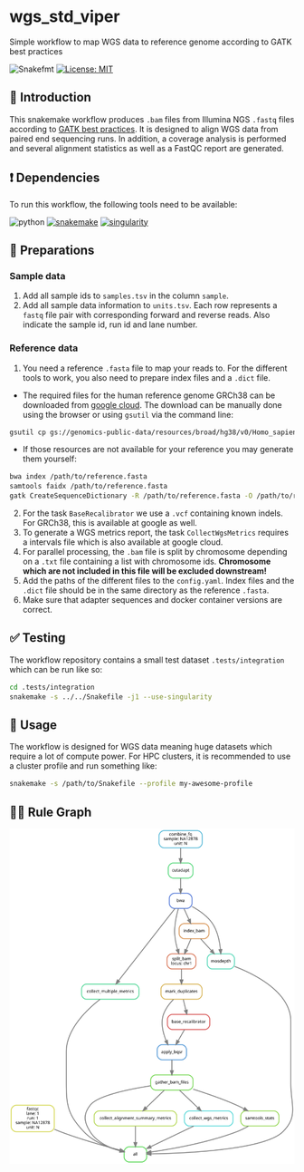 # wgs_std_viper

Simple workflow to map WGS data to reference genome according to GATK best practices

![Snakefmt](https://github.com/marrip/wgs_std_viper/actions/workflows/main.yaml/badge.svg)
[![License: MIT](https://img.shields.io/badge/License-MIT-yellow.svg)](https://opensource.org/licenses/MIT)

## :speech_balloon: Introduction

This snakemake workflow produces `.bam` files from Illumina NGS `.fastq` files according to
[GATK best practices](https://gatk.broadinstitute.org/hc/en-us/articles/360035535912-Data-pre-processing-for-variant-discovery).
It is designed to align WGS data from paired end sequencing runs.
In addition, a coverage analysis is performed and several alignment
statistics as well as a FastQC report are generated.

## :heavy_exclamation_mark: Dependencies

To run this workflow, the following tools need to be available:

![python](https://img.shields.io/badge/python-3.8-blue)
[![snakemake](https://img.shields.io/badge/snakemake-5.32.0-blue)](https://snakemake.readthedocs.io/en/stable/)
[![singularity](https://img.shields.io/badge/singularity-3.7-blue)](https://sylabs.io/docs/)

## :school_satchel: Preparations

### Sample data

1. Add all sample ids to `samples.tsv` in the column `sample`.
2. Add all sample data information to `units.tsv`. Each row represents a `fastq` file pair with
corresponding forward and reverse reads. Also indicate the sample id, run id and lane number.

### Reference data

1. You need a reference `.fasta` file to map your reads to. For the different tools to work, you also
need to prepare index files and a `.dict` file.

- The required files for the human reference genome GRCh38 can be downloaded from
[google cloud](https://console.cloud.google.com/storage/browser/genomics-public-data/resources/broad/hg38/v0).
The download can be manually done using the browser or using `gsutil` via the command line:

```bash
gsutil cp gs://genomics-public-data/resources/broad/hg38/v0/Homo_sapiens_assembly38.fasta /path/to/download/dir/
```

- If those resources are not available for your reference you may generate them yourself:

```bash
bwa index /path/to/reference.fasta
samtools faidx /path/to/reference.fasta
gatk CreateSequenceDictionary -R /path/to/reference.fasta -O /path/to/reference.dict
```

2. For the task `BaseRecalibrator` we use a `.vcf` containing known indels. For GRCh38, this is
available at google as well.
3. To generate a WGS metrics report, the task `CollectWgsMetrics` requires a intervals file which is
also available at google cloud.
4. For parallel processing, the `.bam` file is split by chromosome depending on a `.txt` file containing
a list with chromosome ids. **Chromosome which are not included in this file will be excluded downstream!**
5. Add the paths of the different files to the `config.yaml`. Index files and the `.dict` file should be
in the same directory as the reference `.fasta`.
6. Make sure that adapter sequences and docker container versions are correct.

## :white_check_mark: Testing

The workflow repository contains a small test dataset `.tests/integration` which can be run like so:

```bash
cd .tests/integration
snakemake -s ../../Snakefile -j1 --use-singularity
```

## :rocket: Usage

The workflow is designed for WGS data meaning huge datasets which require a lot of compute power. For
HPC clusters, it is recommended to use a cluster profile and run something like:

```bash
snakemake -s /path/to/Snakefile --profile my-awesome-profile
```

## :judge: Rule Graph

![rule_graph](https://raw.githubusercontent.com/marrip/wgs_std_viper/main/images/rulegraph.svg)
